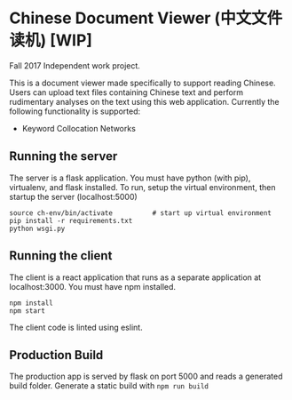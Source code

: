 # Chinese Document Viewer (中文文件读机) [WIP]

Fall 2017 Independent work project.

This is a document viewer made specifically to support reading Chinese.  Users can upload text files containing Chinese text and perform rudimentary analyses on the text using this web application.  Currently the following functionality is supported:
- Keyword Collocation Networks

## Running the server
The server is a flask application.  You must have python (with pip), virtualenv, and flask installed. To run, setup the virtual environment, then startup the server (localhost:5000)
```
source ch-env/bin/activate          # start up virtual environment
pip install -r requirements.txt
python wsgi.py
```

## Running the client
The client is a react application that runs as a separate application at localhost:3000.  You must have npm installed.
```
npm install
npm start
```

The client code is linted using eslint.

## Production Build
The production app is served by flask on port 5000 and reads a generated build folder.  Generate a static build with `npm run build`